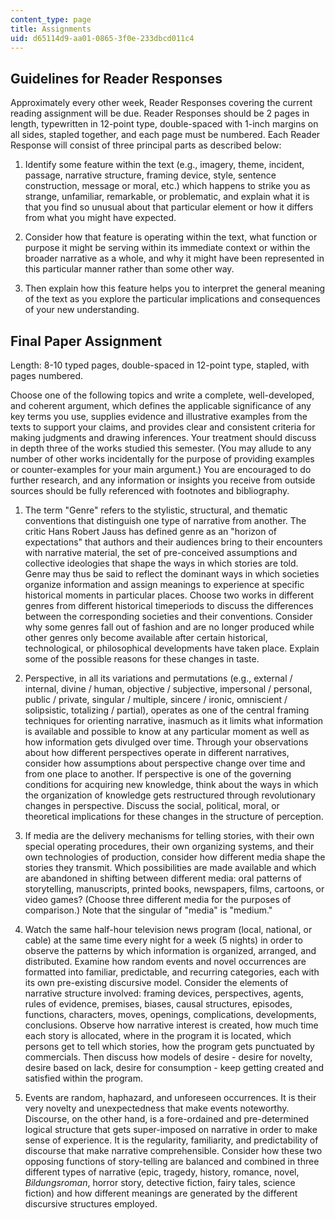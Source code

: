 ```yaml
---
content_type: page
title: Assignments
uid: d65114d9-aa01-0865-3f0e-233dbcd011c4
---
```


Guidelines for Reader Responses
-------------------------------

Approximately every other week, Reader Responses covering the current reading assignment will be due. Reader Responses should be 2 pages in length, typewritten in 12-point type, double-spaced with 1-inch margins on all sides, stapled together, and each page must be numbered. Each Reader Response will consist of three principal parts as described below:

1.  Identify some feature within the text (e.g., imagery, theme, incident, passage, narrative structure, framing device, style, sentence construction, message or moral, etc.) which happens to strike you as strange, unfamiliar, remarkable, or problematic, and explain what it is that you find so unusual about that particular element or how it differs from what you might have expected.  
    
2.  Consider how that feature is operating within the text, what function or purpose it might be serving within its immediate context or within the broader narrative as a whole, and why it might have been represented in this particular manner rather than some other way.  
    
3.  Then explain how this feature helps you to interpret the general meaning of the text as you explore the particular implications and consequences of your new understanding.

Final Paper Assignment
----------------------

Length: 8-10 typed pages, double-spaced in 12-point type, stapled, with pages numbered.

Choose one of the following topics and write a complete, well-developed, and coherent argument, which defines the applicable significance of any key terms you use, supplies evidence and illustrative examples from the texts to support your claims, and provides clear and consistent criteria for making judgments and drawing inferences. Your treatment should discuss in depth three of the works studied this semester. (You may allude to any number of other works incidentally for the purpose of providing examples or counter-examples for your main argument.) You are encouraged to do further research, and any information or insights you receive from outside sources should be fully referenced with footnotes and bibliography.

1.  The term "Genre" refers to the stylistic, structural, and thematic conventions that distinguish one type of narrative from another. The critic Hans Robert Jauss has defined genre as an "horizon of expectations" that authors and their audiences bring to their encounters with narrative material, the set of pre-conceived assumptions and collective ideologies that shape the ways in which stories are told. Genre may thus be said to reflect the dominant ways in which societies organize information and assign meanings to experience at specific historical moments in particular places. Choose two works in different genres from different historical timeperiods to discuss the differences between the corresponding societies and their conventions. Consider why some genres fall out of fashion and are no longer produced while other genres only become available after certain historical, technological, or philosophical developments have taken place. Explain some of the possible reasons for these changes in taste.  
    
2.  Perspective, in all its variations and permutations (e.g., external / internal, divine / human, objective / subjective, impersonal / personal, public / private, singular / multiple, sincere / ironic, omniscient / solipsistic, totalizing / partial), operates as one of the central framing techniques for orienting narrative, inasmuch as it limits what information is available and possible to know at any particular moment as well as how information gets divulged over time. Through your observations about how different perspectives operate in different narratives, consider how assumptions about perspective change over time and from one place to another. If perspective is one of the governing conditions for acquiring new knowledge, think about the ways in which the organization of knowledge gets restructured through revolutionary changes in perspective. Discuss the social, political, moral, or theoretical implications for these changes in the structure of perception.  
    
3.  If media are the delivery mechanisms for telling stories, with their own special operating procedures, their own organizing systems, and their own technologies of production, consider how different media shape the stories they transmit. Which possibilities are made available and which are abandoned in shifting between different media: oral patterns of storytelling, manuscripts, printed books, newspapers, films, cartoons, or video games? (Choose three different media for the purposes of comparison.) Note that the singular of "media" is "medium."  
    
4.  Watch the same half-hour television news program (local, national, or cable) at the same time every night for a week (5 nights) in order to observe the patterns by which information is organized, arranged, and distributed. Examine how random events and novel occurrences are formatted into familiar, predictable, and recurring categories, each with its own pre-existing discursive model. Consider the elements of narrative structure involved: framing devices, perspectives, agents, rules of evidence, premises, biases, causal structures, episodes, functions, characters, moves, openings, complications, developments, conclusions. Observe how narrative interest is created, how much time each story is allocated, where in the program it is located, which persons get to tell which stories, how the program gets punctuated by commercials. Then discuss how models of desire - desire for novelty, desire based on lack, desire for consumption - keep getting created and satisfied within the program.  
    
5.  Events are random, haphazard, and unforeseen occurrences. It is their very novelty and unexpectedness that make events noteworthy. Discourse, on the other hand, is a fore-ordained and pre-determined logical structure that gets super-imposed on narrative in order to make sense of experience. It is the regularity, familiarity, and predictability of discourse that make narrative comprehensible. Consider how these two opposing functions of story-telling are balanced and combined in three different types of narrative (epic, tragedy, history, romance, novel, _Bildungsroman_, horror story, detective fiction, fairy tales, science fiction) and how different meanings are generated by the different discursive structures employed.